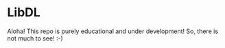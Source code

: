 # LibDL
Aloha! This repo is purely educational and under development! So, there is not much to see! :-)
